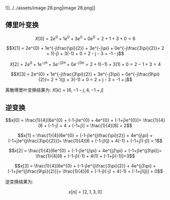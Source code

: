 ![[../../assets/image 28.png|image 28.png]]

## 傅里叶变换

$$X[0] = 2e^{0} + 1e^{0} + 3e^{0} + 0e^{0} = 2 + 1 + 3 + 0 = 6$$

$$X[1] = 2e^{0} + 1e^{-j\frac{\pi}{2}} + 3e^{-j\pi} + 0e^{-j\frac{3\pi}{2}}= 2 + 1(-j) + 3(-1) + 0 = 2 - j - 3 = -1 - j$$

$$X[2] = 2e^{0} + 1e^{-j\pi} + 3e^{-j2\pi} + 0e^{-j3\pi}= 2 + 1(-1) + 3(1) + 0 = 2 - 1 + 3 = 4$$

$$X[3] = 2e^{0} + 1e^{-j\frac{3\pi}{2}} + 3e^{-j3\pi} + 0e^{-j\frac{9\pi}{2}}= 2 + 1(j) + 3(-1) + 0 = 2 + j - 3 = -1 + j$$

离散傅里叶变换结果为: $X[k] = [6, -1-j, 4, -1+j]$

## 逆变换

$$x[0] = \frac{1}{4}[6e^{0} + (-1-j)e^{0} + 4e^{0} + (-1+j)e^{0}]= \frac{1}{4}[6 + (-1-j) + 4 + (-1+j)] = \frac{1}{4}[8] = 2$$

$$x[1] = \frac{1}{4}[6e^{0} + (-1-j)e^{j\frac{\pi}{2}} + 4e^{j\pi} + (-1+j)e^{j\frac{3\pi}{2}}]= \frac{1}{4}[6 + (-1-j)(j) + 4(-1) + (-1+j)(-j)] = 1$$

$$x[2] = \frac{1}{4}[6e^{0} + (-1-j)e^{j\pi} + 4e^{j2\pi} + (-1+j)e^{j3\pi}]= \frac{1}{4}[6 + (-1-j)(-1) + 4(1) + (-1+j)(-1)]=3$$

$$x[3] = \frac{1}{4}[6e^{0} + (-1-j)e^{j\frac{3\pi}{2}} + 4e^{j3\pi} + (-1+j)e^{j\frac{9\pi}{2}}]= \frac{1}{4}[6 + (-1-j)(-j) + 4(-1) + (-1+j)(j)] = 0$$

逆变换结果为:

$$x[n] = [2, 1, 3, 0]$$